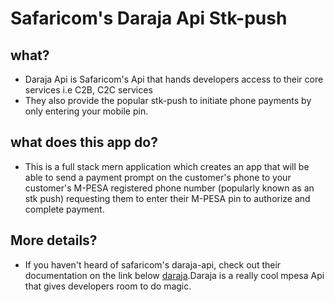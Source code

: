 # Safaricom's Daraja Api Stk-push

## what?

- Daraja Api is Safaricom's Api that hands developers access to their core services i.e C2B, C2C services
- They also provide the popular stk-push to initiate phone payments by only entering your mobile pin.

## what does this app do?

- This is a full stack mern application which creates
  an app that will be able to send a payment prompt on the customer's phone to your customer's M-PESA registered phone number (popularly known as an stk push) requesting them to enter their M-PESA pin to authorize and complete payment.

## More details?

- If you haven't heard of safaricom's daraja-api, check out their documentation on the link below
  [daraja](https://developer.safaricom.co.ke/APIs).Daraja is a really cool mpesa Api that gives developers room to do magic.
